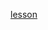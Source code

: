 [lesson]: <https://learn.unity.com/tutorial/1-2-move-the-vehicle-with-your-first-line-of-c?courseId=5cf96c41edbc2a2ca6e8810f&projectId=5caccdfbedbc2a3cef0efe63>
[slides]: <>
[template]: <>

[lesson][]
